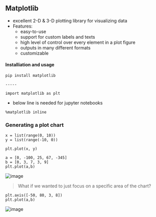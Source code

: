 ## Matplotlib

- excellent 2-D & 3-D plotting library for visualizing data
- Features:
  - easy-to-use
  - support for custom labels and texts
  - high level of control over every element in a plot figure
  - outputs in many different formats
  - customizable
  
#### Installiation and usage
```
pip install matplotlib
 
-----

import matplotlib as plt
```

- below line is needed for jupyter notebooks
```
%matplotlib inline
```

### Generating a plot chart

```
x = list(range(0, 10))
y = list(range(-10, 0))

plt.plot(x, y)
```

```
a = [0, -100, 25, 67, -345]
b = [0, 3, 7, 3, 9] 
plt.plot(a,b)
```
![image](https://user-images.githubusercontent.com/37263010/191670645-f3c76669-53e3-4b18-be25-690003595121.png)


> What if we wanted to just focus on a specific area of the chart?

```
plt.axis([-50, 80, 3, 8])
plt.plot(a,b)
```
![image](https://user-images.githubusercontent.com/37263010/191670659-459dc9e6-1454-44ba-b067-2066dd577b06.png)

